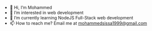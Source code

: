 - 👋 Hi, I’m Mohammed
- 👀 I’m interested in web development
- 🌱 I’m currently learning NodeJS Full-Stack web development
- 📫 How to reach me? Email me at mohammedsissa1999@gmail.com

<!---
MohammedSIssa/MohammedSIssa is a ✨ special ✨ repository because its `README.md` (this file) appears on your GitHub profile.
You can click the Preview link to take a look at your changes.
--->
